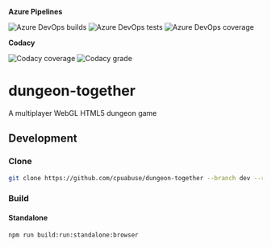 **Azure Pipelines**

![Azure DevOps builds](https://img.shields.io/azure-devops/build/cpuabuse/83587ba2-2643-46cc-8fbd-4e87b9c2ca1e/3)
![Azure DevOps tests](https://img.shields.io/azure-devops/tests/cpuabuse/83587ba2-2643-46cc-8fbd-4e87b9c2ca1e/3)
![Azure DevOps coverage](https://img.shields.io/azure-devops/coverage/cpuabuse/83587ba2-2643-46cc-8fbd-4e87b9c2ca1e/3)

**Codacy**

![Codacy coverage](https://img.shields.io/codacy/coverage/e4ea5e9dd751498cad7da147b5009f30)
![Codacy grade](https://img.shields.io/codacy/grade/e4ea5e9dd751498cad7da147b5009f30)

# dungeon-together

A multiplayer WebGL HTML5 dungeon game

## Development

### Clone

```bash
git clone https://github.com/cpuabuse/dungeon-together --branch dev --recurse-submodules --remote-submodules
```

### Build

#### Standalone

```bash
npm run build:run:standalone:browser
```